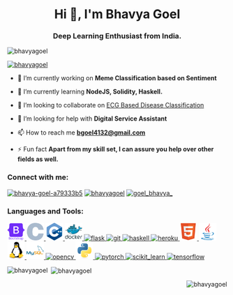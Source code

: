 <h1 align="center">Hi 👋, I'm Bhavya Goel</h1>
<h3 align="center">Deep Learning Enthusiast from India.</h3>

<p align="left"> <img src="https://komarev.com/ghpvc/?username=bhavyagoel&label=Profile%20views&color=0e75b6&style=flat" alt="bhavyagoel" /> </p>

<p align="left"> <a href="https://github.com/ryo-ma/github-profile-trophy"><img src="https://github-profile-trophy.vercel.app/?username=bhavyagoel" alt="bhavyagoel" /></a> </p>

- 🔭 I’m currently working on **Meme Classification based on Sentiment**

- 🌱 I’m currently learning **NodeJS, Solidity, Haskell.**

- 👯 I’m looking to collaborate on [ECG Based Disease Classification](https://github.com/bhavyagoel/Siemens-ECG)

- 🤝 I’m looking for help with **Digital Service Assistant**

- 📫 How to reach me **bgoel4132@gmail.com**

- ⚡ Fun fact **Apart from my skill set, I can assure you help over other fields as well.**

<h3 align="left">Connect with me:</h3>
<p align="left">
<a href="https://linkedin.com/in/bhavya-goel-a79333b5" target="blank"><img align="center" src="https://cdn.jsdelivr.net/npm/simple-icons@3.0.1/icons/linkedin.svg" alt="bhavya-goel-a79333b5" height="30" width="40" /></a>
<a href="https://kaggle.com/bhavyagoel" target="blank"><img align="center" src="https://cdn.jsdelivr.net/npm/simple-icons@3.0.1/icons/kaggle.svg" alt="bhavyagoel" height="30" width="40" /></a>
<a href="https://instagram.com/goel_bhavya_" target="blank"><img align="center" src="https://cdn.jsdelivr.net/npm/simple-icons@3.0.1/icons/instagram.svg" alt="goel_bhavya_" height="30" width="40" /></a>
</p>



<h3 align="left">Languages and Tools:</h3>
<p align="left"> <a href="https://getbootstrap.com" target="_blank"> <img src="https://raw.githubusercontent.com/devicons/devicon/master/icons/bootstrap/bootstrap-plain-wordmark.svg" alt="bootstrap" width="40" height="40"/> </a> <a href="https://www.cprogramming.com/" target="_blank">
 <img src="https://raw.githubusercontent.com/devicons/devicon/master/icons/c/c-original.svg" alt="c" width="40" height="40"/> </a> <a href="https://www.w3schools.com/cpp/" target="_blank"> <img src="https://raw.githubusercontent.com/devicons/devicon/master/icons/cplusplus/cplusplus-original.svg" alt="cplusplus" width="40" height="40"/> </a> <a href="https://www.docker.com/" target="_blank"> <img src="https://raw.githubusercontent.com/devicons/devicon/master/icons/docker/docker-original-wordmark.svg" alt="docker" width="40" height="40"/> </a> <a href="https://flask.palletsprojects.com/" target="_blank"> <img src="https://www.vectorlogo.zone/logos/pocoo_flask/pocoo_flask-icon.svg" alt="flask" width="40" height="40"/> </a> <a href="https://git-scm.com/" target="_blank"> <img src="https://www.vectorlogo.zone/logos/git-scm/git-scm-icon.svg" alt="git" width="40" height="40"/> </a> <a href="https://www.haskell.org/" target="_blank"> <img src="https://upload.wikimedia.org/wikipedia/commons/1/1c/Haskell-Logo.svg" alt="haskell" width="40" height="40"/> </a> <a href="https://heroku.com" target="_blank"> <img src="https://www.vectorlogo.zone/logos/heroku/heroku-icon.svg" alt="heroku" width="40" height="40"/> </a> <a href="https://www.w3.org/html/" target="_blank"> <img src="https://raw.githubusercontent.com/devicons/devicon/master/icons/html5/html5-original.svg" alt="html5" width="40" height="40"/> </a> <a href="https://www.java.com" target="_blank"> <img src="https://raw.githubusercontent.com/devicons/devicon/master/icons/java/java-original.svg" alt="java" width="40" height="40"/> </a> <a href="https://www.linux.org/" target="_blank"> <img src="https://raw.githubusercontent.com/devicons/devicon/master/icons/linux/linux-original.svg" alt="linux" width="40" height="40"/> </a> <a href="https://www.mysql.com/" target="_blank"> <img src="https://raw.githubusercontent.com/devicons/devicon/master/icons/mysql/mysql-original-wordmark.svg" alt="mysql" width="40" height="40"/> </a> <a href="https://opencv.org/" target="_blank"> <img src="https://www.vectorlogo.zone/logos/opencv/opencv-icon.svg" alt="opencv" width="40" height="40"/> </a> <a href="https://www.python.org" target="_blank"> <img src="https://raw.githubusercontent.com/devicons/devicon/master/icons/python/python-original.svg" alt="python" width="40" height="40"/> </a> <a href="https://pytorch.org/" target="_blank"> <img src="https://www.vectorlogo.zone/logos/pytorch/pytorch-icon.svg" alt="pytorch" width="40" height="40"/> </a> <a href="https://scikit-learn.org/" target="_blank"> <img src="https://upload.wikimedia.org/wikipedia/commons/0/05/Scikit_learn_logo_small.svg" alt="scikit_learn" width="40" height="40"/> </a> <a href="https://www.tensorflow.org" target="_blank"> <img src="https://www.vectorlogo.zone/logos/tensorflow/tensorflow-icon.svg" alt="tensorflow" width="40" height="40"/> </a> </p>

<p><img align="left" src="https://github-readme-stats.vercel.app/api/top-langs?username=bhavyagoel&show_icons=true&locale=en&layout=compact" alt="bhavyagoel" />
</p>

<p>&nbsp;
<img align="center" src="https://github-readme-stats.vercel.app/api?username=bhavyagoel&show_icons=true&locale=en" alt="bhavyagoel" />
</p>
<p>
 <img align="right" src="https://github-readme-streak-stats.herokuapp.com/?user=bhavyagoel&" alt="bhavyagoel" /></p>
